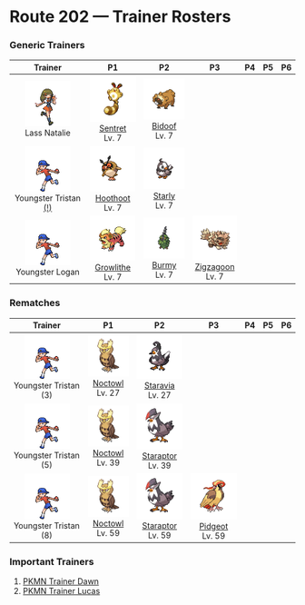 # Route 202 — Trainer Rosters

### Generic Trainers

| Trainer | P1 | P2 | P3 | P4 | P5 | P6 |
|:-------:|:--:|:--:|:--:|:--:|:--:|:--:|
| ![Lass Natalie](../../assets/trainers/lass.png "Lass Natalie")<br>Lass Natalie | ![Sentret](../../assets/sprites/sentret/front.gif "Sentret")<br>[Sentret](../../pokemon/sentret.md/)<br>Lv. 7 | ![Bidoof](../../assets/sprites/bidoof/front.gif "Bidoof")<br>[Bidoof](../../pokemon/bidoof.md/)<br>Lv. 7 |
| ![Youngster Tristan (!)](../../assets/trainers/youngster.png "Youngster Tristan (!)")<br>Youngster Tristan [(!)](#rematches) | ![Hoothoot](../../assets/sprites/hoothoot/front.gif "Hoothoot")<br>[Hoothoot](../../pokemon/hoothoot.md/)<br>Lv. 7 | ![Starly](../../assets/sprites/starly/front.gif "Starly")<br>[Starly](../../pokemon/starly.md/)<br>Lv. 7 |
| ![Youngster Logan](../../assets/trainers/youngster.png "Youngster Logan")<br>Youngster Logan | ![Growlithe](../../assets/sprites/growlithe/front.gif "Growlithe")<br>[Growlithe](../../pokemon/growlithe.md/)<br>Lv. 7 | ![Burmy](../../assets/sprites/burmy/front.gif "Burmy")<br>[Burmy](../../pokemon/burmy.md/)<br>Lv. 7 | ![Zigzagoon](../../assets/sprites/zigzagoon/front.gif "Zigzagoon")<br>[Zigzagoon](../../pokemon/zigzagoon.md/)<br>Lv. 7 |


### Rematches

| Trainer | P1 | P2 | P3 | P4 | P5 | P6 |
|:-------:|:--:|:--:|:--:|:--:|:--:|:--:|
| ![Youngster Tristan (3)](../../assets/trainers/youngster.png "Youngster Tristan (3)")<br>Youngster Tristan (3) | ![Noctowl](../../assets/sprites/noctowl/front.gif "Noctowl")<br>[Noctowl](../../pokemon/noctowl.md/)<br>Lv. 27 | ![Staravia](../../assets/sprites/staravia/front.gif "Staravia")<br>[Staravia](../../pokemon/staravia.md/)<br>Lv. 27 |
| ![Youngster Tristan (5)](../../assets/trainers/youngster.png "Youngster Tristan (5)")<br>Youngster Tristan (5) | ![Noctowl](../../assets/sprites/noctowl/front.gif "Noctowl")<br>[Noctowl](../../pokemon/noctowl.md/)<br>Lv. 39 | ![Staraptor](../../assets/sprites/staraptor/front.gif "Staraptor")<br>[Staraptor](../../pokemon/staraptor.md/)<br>Lv. 39 |
| ![Youngster Tristan (8)](../../assets/trainers/youngster.png "Youngster Tristan (8)")<br>Youngster Tristan (8) | ![Noctowl](../../assets/sprites/noctowl/front.gif "Noctowl")<br>[Noctowl](../../pokemon/noctowl.md/)<br>Lv. 59 | ![Staraptor](../../assets/sprites/staraptor/front.gif "Staraptor")<br>[Staraptor](../../pokemon/staraptor.md/)<br>Lv. 59 | ![Pidgeot](../../assets/sprites/pidgeot/front.gif "Pidgeot")<br>[Pidgeot](../../pokemon/pidgeot.md/)<br>Lv. 59 |


### Important Trainers

1. [PKMN Trainer Dawn](important_trainers.md#pkmn-trainer-dawn)
1. [PKMN Trainer Lucas](important_trainers.md#pkmn-trainer-lucas)
